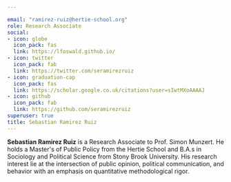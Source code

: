 ```yaml
---

email: "ramirez-ruiz@hertie-school.org"
role: Research Associate
social:
- icon: globe
  icon_pack: fas
  link: https://lfoswald.github.io/
- icon: twitter
  icon_pack: fab
  link: https://twitter.com/seramirezruiz
- icon: graduation-cap
  icon_pack: fas
  link: https://scholar.google.co.uk/citations?user=sIwtMXoAAAAJ
- icon: github
  icon_pack: fab
  link: https://github.com/seramirezruiz
superuser: true
title: Sebastian Ramirez Ruiz
---
```


**Sebastian Ramirez Ruiz** is a Research Associate to Prof. Simon Munzert. He holds a Master's of Public Policy from the Hertie School and B.A.s in Sociology and Political Science from Stony Brook University. His research interest lie at the intersection of public opinion, political communication, and behavior with an emphasis on quantitative methodological rigor.
